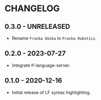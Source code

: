 # CHANGELOG

## 0.3.0 - UNRELEASED

* Rename `Franka Emika` to `Franka Robotics`.

## 0.2.0 - 2023-07-27

* Integrate lf-language-server.

## 0.1.0 - 2020-12-16

* Initial release of LF syntax highlighting.
